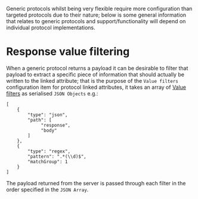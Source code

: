 Generic protocols whilst being very flexible require more configuration than targeted protocols due to their nature; below is some general information that relates to generic protocols and support/functionality will depend on individual protocol implementations.

# Response value filtering
When a generic protocol returns a payload it can be desirable to filter that payload to extract a specific piece of information that should actually be written to the linked attribute; that is the purpose of the `Value filters` configuration item for protocol linked attributes, it takes an array of [Value filters]() as serialised `JSON Objects` e.g.:

```
[
    {
        "type": "json",
        "path": [
             "response",
             "body"
        ]
    },
    {
        "type": "regex",
        "pattern": ".*(\\d)$",
        "matchGroup": 1
    }
]
```

The payload returned from the server is passed through each filter in the order specified in the `JSON Array`.